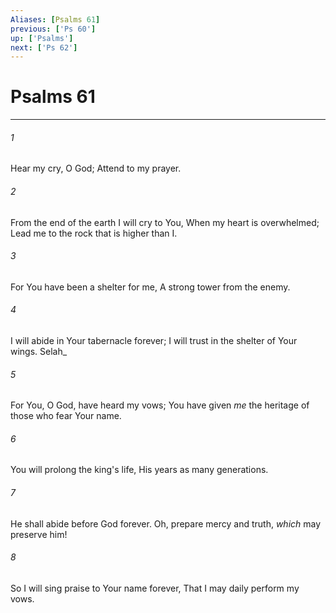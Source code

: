 ```yaml
---
Aliases: [Psalms 61]
previous: ['Ps 60']
up: ['Psalms']
next: ['Ps 62']
---
```

# Psalms 61

***


###### 1 
Hear my cry, O God; Attend to my prayer. 

###### 2 
From the end of the earth I will cry to You, When my heart is overwhelmed; Lead me to the rock that is higher than I. 

###### 3 
For You have been a shelter for me, A strong tower from the enemy. 

###### 4 
I will abide in Your tabernacle forever; I will trust in the shelter of Your wings. Selah_ 

###### 5 
For You, O God, have heard my vows; You have given _me_ the heritage of those who fear Your name. 

###### 6 
You will prolong the king's life, His years as many generations. 

###### 7 
He shall abide before God forever. Oh, prepare mercy and truth, _which_ may preserve him! 

###### 8 
So I will sing praise to Your name forever, That I may daily perform my vows.
